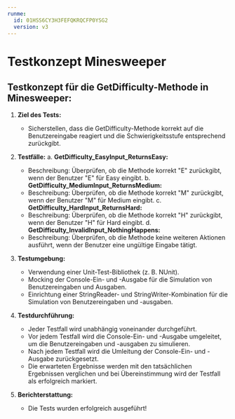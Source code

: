 ```yaml
---
runme:
  id: 01HSS6CY3H3FEFQKRQCFP0YSG2
  version: v3
---
```


# Testkonzept Minesweeper

## Testkonzept für die GetDifficulty-Methode in Minesweeper:

1. **Ziel des Tests:**
   - Sicherstellen, dass die GetDifficulty-Methode korrekt auf die Benutzereingabe reagiert und die Schwierigkeitsstufe entsprechend zurückgibt.

2. **Testfälle:**
   a. **GetDifficulty_EasyInput_ReturnsEasy:**
      - Beschreibung: Überprüfen, ob die Methode korrekt "E" zurückgibt, wenn der Benutzer "E" für Easy eingibt.
   b. **GetDifficulty_MediumInput_ReturnsMedium:**
      - Beschreibung: Überprüfen, ob die Methode korrekt "M" zurückgibt, wenn der Benutzer "M" für Medium eingibt.
   c. **GetDifficulty_HardInput_ReturnsHard:**
      - Beschreibung: Überprüfen, ob die Methode korrekt "H" zurückgibt, wenn der Benutzer "H" für Hard eingibt.
   d. **GetDifficulty_InvalidInput_NothingHappens:**
      - Beschreibung: Überprüfen, ob die Methode keine weiteren Aktionen ausführt, wenn der Benutzer eine ungültige Eingabe tätigt.

3. **Testumgebung:**
   - Verwendung einer Unit-Test-Bibliothek (z. B. NUnit).
   - Mocking der Console-Ein- und -Ausgabe für die Simulation von Benutzereingaben und Ausgaben.
   - Einrichtung einer StringReader- und StringWriter-Kombination für die Simulation von Benutzereingaben und -ausgaben.

4. **Testdurchführung:**
   - Jeder Testfall wird unabhängig voneinander durchgeführt.
   - Vor jedem Testfall wird die Console-Ein- und -Ausgabe umgeleitet, um die Benutzereingaben und -ausgaben zu simulieren.
   - Nach jedem Testfall wird die Umleitung der Console-Ein- und -Ausgabe zurückgesetzt.
   - Die erwarteten Ergebnisse werden mit den tatsächlichen Ergebnissen verglichen und bei Übereinstimmung wird der Testfall als erfolgreich markiert.

5. **Berichterstattung:**
   - Die Tests wurden erfolgreich ausgeführt!
